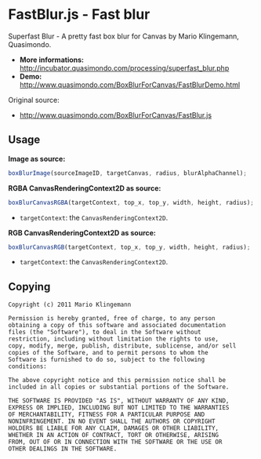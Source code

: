 # FastBlur.js - Fast blur

Superfast Blur - A pretty fast box blur for Canvas by Mario Klingemann, Quasimondo.

  * **More informations:** http://incubator.quasimondo.com/processing/superfast_blur.php
  * **Demo:** http://www.quasimondo.com/BoxBlurForCanvas/FastBlurDemo.html

Original source:

  * http://www.quasimondo.com/BoxBlurForCanvas/FastBlur.js


## Usage

**Image as source:**

```javascript
boxBlurImage(sourceImageID, targetCanvas, radius, blurAlphaChannel);
```

**RGBA CanvasRenderingContext2D as source:**

```javascript
boxBlurCanvasRGBA(targetContext, top_x, top_y, width, height, radius);
```

  * `targetContext`: the `CanvasRenderingContext2D`.

**RGB CanvasRenderingContext2D as source:**

```javascript
boxBlurCanvasRGB(targetContext, top_x, top_y, width, height, radius);
```

  * `targetContext`: the `CanvasRenderingContext2D`.


## Copying

```
Copyright (c) 2011 Mario Klingemann

Permission is hereby granted, free of charge, to any person
obtaining a copy of this software and associated documentation
files (the "Software"), to deal in the Software without
restriction, including without limitation the rights to use,
copy, modify, merge, publish, distribute, sublicense, and/or sell
copies of the Software, and to permit persons to whom the
Software is furnished to do so, subject to the following
conditions:

The above copyright notice and this permission notice shall be
included in all copies or substantial portions of the Software.

THE SOFTWARE IS PROVIDED "AS IS", WITHOUT WARRANTY OF ANY KIND,
EXPRESS OR IMPLIED, INCLUDING BUT NOT LIMITED TO THE WARRANTIES
OF MERCHANTABILITY, FITNESS FOR A PARTICULAR PURPOSE AND
NONINFRINGEMENT. IN NO EVENT SHALL THE AUTHORS OR COPYRIGHT
HOLDERS BE LIABLE FOR ANY CLAIM, DAMAGES OR OTHER LIABILITY,
WHETHER IN AN ACTION OF CONTRACT, TORT OR OTHERWISE, ARISING
FROM, OUT OF OR IN CONNECTION WITH THE SOFTWARE OR THE USE OR
OTHER DEALINGS IN THE SOFTWARE.
```
